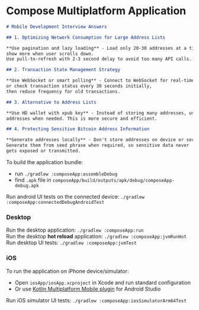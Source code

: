 # Compose Multiplatform Application

```markdown
# Mobile Development Interview Answers

## 1. Optimizing Network Consumption for Large Address Lists

**Use pagination and lazy loading** - Load only 20-30 addresses at a time, 
show more when user scrolls down. 
Use pull-to-refresh with 2-3 second delay to avoid too many API calls.

## 2. Transaction State Management Strategy

**Use WebSocket or smart polling** - Connect to WebSocket for real-time updates, 
or check transaction status every 30 seconds initially,
then reduce frequency for old transactions.

## 3. Alternative to Address Lists

**Use HD wallet with xpub key** - Instead of storing many addresses, use one master key to generate new
addresses when needed. This is more secure and efficient.

## 4. Protecting Sensitive Bitcoin Address Information

**Generate addresses locally** - Don't store addresses on device or server. 
Generate them from seed phrase when required, so sensitive data never
gets exposed or transmitted.
```

To build the application bundle:  
 - run `./gradlew :composeApp:assembleDebug`  
 - find `.apk` file in `composeApp/build/outputs/apk/debug/composeApp-debug.apk`  

Run android UI tests on the connected device: `./gradlew :composeApp:connectedDebugAndroidTest`

### Desktop
Run the desktop application: `./gradlew :composeApp:run`  
Run the desktop **hot reload** application: `./gradlew :composeApp:jvmRunHot`  
Run desktop UI tests: `./gradlew :composeApp:jvmTest`  

### iOS
To run the application on iPhone device/simulator:  
 - Open `iosApp/iosApp.xcproject` in Xcode and run standard configuration  
 - Or use [Kotlin Multiplatform Mobile plugin](https://plugins.jetbrains.com/plugin/14936-kotlin-multiplatform-mobile) for Android Studio  

Run iOS simulator UI tests: `./gradlew :composeApp:iosSimulatorArm64Test`  

